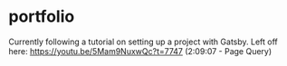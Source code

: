 # portfolio

Currently following a tutorial on setting up a project with Gatsby.
Left off here:
https://youtu.be/5Mam9NuxwQc?t=7747
(2:09:07 - Page Query)